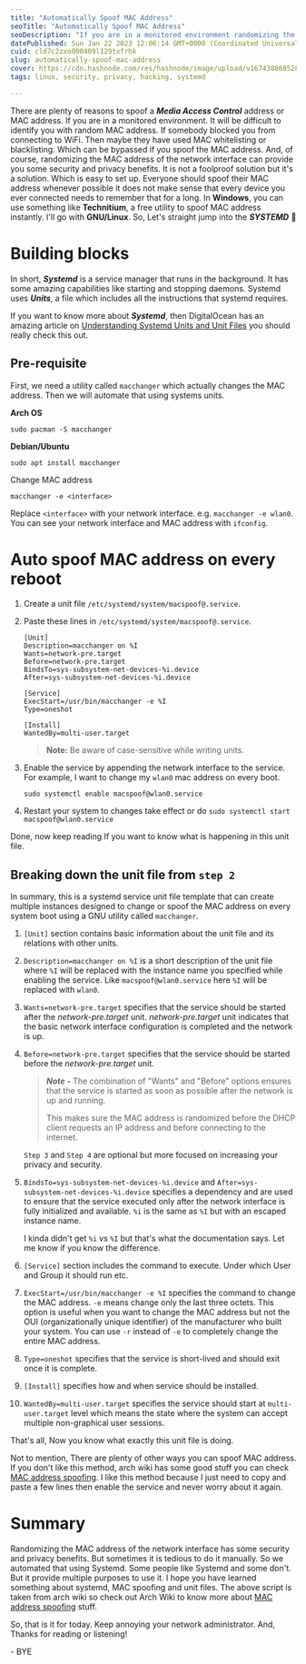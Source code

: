 ```yaml
---
title: "Automatically Spoof MAC Address"
seoTitle: "Automatically Spoof MAC Address"
seoDescription: "If you are in a monitored environment randomizing the MAC address of the network interface can provide you security and privacy benefits. Macchanger"
datePublished: Sun Jan 22 2023 12:06:14 GMT+0000 (Coordinated Universal Time)
cuid: cld7c2zxo000409l129txfrhk
slug: automatically-spoof-mac-address
cover: https://cdn.hashnode.com/res/hashnode/image/upload/v1674388685280/27c7bcdd-b5e7-4076-8277-00b81018e331.png
tags: linux, security, privacy, hacking, systemd

---
```


There are plenty of reasons to spoof a ***Media Access Control*** address or MAC address. If you are in a monitored environment. It will be difficult to identify you with random MAC address. If somebody blocked you from connecting to WiFi. Then maybe they have used MAC whitelisting or blacklisting. Which can be bypassed if you spoof the MAC address. And, of course, randomizing the MAC address of the network interface can provide you some security and privacy benefits. It is not a foolproof solution but it's a solution. Which is easy to set up. Everyone should spoof their MAC address whenever possible it does not make sense that every device you ever connected needs to remember that for a long. In **Windows**, you can use something like **Technitium**, a free utility to spoof MAC address instantly. I'll go with **GNU/Linux**. So, Let's straight jump into the ***SYSTEMD*** 🫢

# Building blocks

In short, ***Systemd*** is a service manager that runs in the background. It has some amazing capabilities like starting and stopping daemons. Systemd uses ***Units***, a file which includes all the instructions that systemd requires.

If you want to know more about ***Systemd***, then DigitalOcean has an amazing article on [Understanding Systemd Units and Unit Files](https://www.digitalocean.com/community/tutorials/understanding-systemd-units-and-unit-files) you should really check this out.

## Pre-requisite

First, we need a utility called `macchanger` which actually changes the MAC address. Then we will automate that using systems units.

**Arch OS**

```plaintext
sudo pacman -S macchanger
```

**Debian/Ubuntu**

```plaintext
sudo apt install macchanger
```

Change MAC address

```plaintext
macchanger -e <interface>
```

Replace `<interface>` with your network interface. e.g. `macchanger -e wlan0`. You can see your network interface and MAC address with `ifconfig`.

# Auto spoof MAC address on every reboot

1. Create a unit file `/etc/systemd/system/macspoof@.service`.
    
2. Paste these lines in `/etc/systemd/system/macspoof@.service`.
    
    ```plaintext
    [Unit]
    Description=macchanger on %I
    Wants=network-pre.target
    Before=network-pre.target
    BindsTo=sys-subsystem-net-devices-%i.device
    After=sys-subsystem-net-devices-%i.device
    
    [Service]
    ExecStart=/usr/bin/macchanger -e %I
    Type=oneshot
    
    [Install]
    WantedBy=multi-user.target
    ```
    
    > **Note:** Be aware of case-sensitive while writing units.
    
3. Enable the service by appending the network interface to the service. For example, I want to change my `wlan0` mac address on every boot.
    
    ```plaintext
    sudo systemctl enable macspoof@wlan0.service
    ```
    
4. Restart your system to changes take effect or do `sudo systemctl start macspoof@wlan0.service`
    

Done, now keep reading If you want to know what is happening in this unit file.

## Breaking down the unit file from `step 2`

In summary, this is a systemd service unit file template that can create multiple instances designed to change or spoof the MAC address on every system boot using a GNU utility called `macchanger`.

1. `[Unit]` section contains basic information about the unit file and its relations with other units.
    
2. `Description=macchanger on %I` is a short description of the unit file where `%I` will be replaced with the instance name you specified while enabling the service. Like `macspoof@wlan0.service` here `%I` will be replaced with `wlan0`.
    
3. `Wants=network-pre.target` specifies that the service should be started after the *network-pre.target* unit. *network-pre.target* unit indicates that the basic network interface configuration is completed and the network is up.
    
4. `Before=network-pre.target` specifies that the service should be started before the *network-pre.target* unit.
    
    > ***Note -*** The combination of "Wants" and "Before" options ensures that the service is started as soon as possible after the network is up and running.
    > 
    > This makes sure the MAC address is randomized before the DHCP client requests an IP address and before connecting to the internet.
    
    `Step 3` and `Step 4` are optional but more focused on increasing your privacy and security.
    
5. `BindsTo=sys-subsystem-net-devices-%i.device` and `After=sys-subsystem-net-devices-%i.device` specifies a dependency and are used to ensure that the service executed only after the network interface is fully initialized and available. `%i` is the same as `%I` but with an escaped instance name.
    
    I kinda didn't get `%i` vs `%I` but that's what the documentation says. Let me know if you know the difference.
    
6. `[Service]` section includes the command to execute. Under which User and Group it should run etc.
    
7. `ExecStart=/usr/bin/macchanger -e %I` specifies the command to change the MAC address. `-e` means change only the last three octets. This option is useful when you want to change the MAC address but not the OUI (organizationally unique identifier) of the manufacturer who built your system. You can use `-r` instead of `-e` to completely change the entire MAC address.
    
8. `Type=oneshot` specifies that the service is short-lived and should exit once it is complete.
    
9. `[Install]` specifies how and when service should be installed.
    
10. `WantedBy=multi-user.target` specifies the service should start at `multi-user.target` level which means the state where the system can accept multiple non-graphical user sessions.
    

That's all, Now you know what exactly this unit file is doing.

Not to mention, There are plenty of other ways you can spoof MAC address. If you don't like this method, arch wiki has some good stuff you can check [MAC address spoofing](https://wiki.archlinux.org/title/MAC_address_spoofing). I like this method because I just need to copy and paste a few lines then enable the service and never worry about it again.

# Summary

Randomizing the MAC address of the network interface has some security and privacy benefits. But sometimes it is tedious to do it manually. So we automated that using Systemd. Some people like Systemd and some don't. But it provide multiple purposes to use it. I hope you have learned something about systemd, MAC spoofing and unit files. The above script is taken from arch wiki so check out Arch Wiki to know more about [MAC address spoofing](https://wiki.archlinux.org/title/MAC_address_spoofing) stuff.

So, that is it for today. Keep annoying your network administrator. And, Thanks for reading or listening!

\- BYE